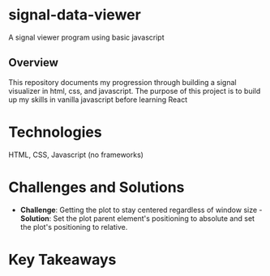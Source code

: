 # signal-data-viewer

A signal viewer program using basic javascript

## Overview

This repository documents my progression through building a signal visualizer in html, css, and javascript. The purpose of this project is to build up my skills in vanilla javascript before learning React

# Technologies

HTML,
CSS,
Javascript (no frameworks)

# Challenges and Solutions

- **Challenge**: Getting the plot to stay centered regardless of window size - **Solution**: Set the plot parent element's positioning to absolute and set the plot's positioning to relative.

# Key Takeaways
